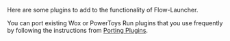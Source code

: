 Here are some plugins to add to the functionality of Flow-Launcher.

<plugin-directory></plugin-directory>

You can port existing Wox or PowerToys Run plugins that you use frequently by following the instructions from [Porting Plugins](https://flow-launcher.github.io/docs/#/port-plugins).

<script>
const element = document.querySelector('#__settings-script__');
if (!element) {
    const script = document.createElement('script');
    script.id = '__settings-script__';
    script.src = 'assets/flow-launcher-settings-components.js';
    script.type = 'module';
    document.body.appendChild(script);
}
</script>
